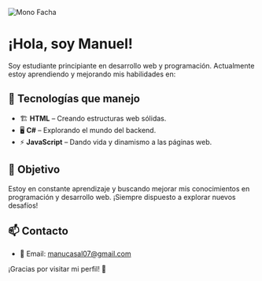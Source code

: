![Mono Facha](https://media1.giphy.com/media/v1.Y2lkPTc5MGI3NjExODN5OWh4bzk1ZXUyeHVmeWl6cmY3dDB1eG85YjRjODVsNzJuOGVqcCZlcD12MV9pbnRlcm5hbF9naWZfYnlfaWQmY3Q9Zw/qixJFUXq1UNLa/giphy.gif)
# ¡Hola, soy Manuel!

Soy estudiante principiante en desarrollo web y programación. Actualmente estoy aprendiendo y mejorando mis habilidades en:

## 🚀 Tecnologías que manejo
- 🏗️ **HTML** – Creando estructuras web sólidas.
- 🖥️ **C#** – Explorando el mundo del backend.
- ⚡ **JavaScript** – Dando vida y dinamismo a las páginas web.

## 🎯 Objetivo
Estoy en constante aprendizaje y buscando mejorar mis conocimientos en programación y desarrollo web. ¡Siempre dispuesto a explorar nuevos desafíos!

## 📫 Contacto
- 📧 Email: manucasal07@gmail.com

¡Gracias por visitar mi perfil! 🚀  
